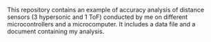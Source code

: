 This repository contains an example of accuracy analysis of distance sensors (3 hypersonic and 1 ToF) conducted by me on different microcontrollers and a microcomputer. It includes a data file and a document containing my analysis.
